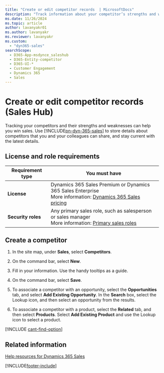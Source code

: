 ```yaml
---
title: "Create or edit competitor records  | MicrosoftDocs"
description: "Track information about your competitor’s strengths and weaknesses and share it with your colleagues to help everyone stay current."
ms.date: 11/26/2024
ms.topic: article
author: lavanyakr01
ms.author: lavanyakr
ms.reviewer: lavanyakr
ms.custom: 
  - "dyn365-sales"
searchScope: 
  - D365-App-msdynce_saleshub
  - D365-Entity-competitor
  - D365-UI-*
  - Customer Engagement
  - Dynamics 365
  - Sales
---
```

# Create or edit competitor records (Sales Hub) 

Tracking your competitors and their strengths and weaknesses can help you win sales. Use [!INCLUDE[pn-dyn-365-sales](../includes/pn-dyn-365-sales.md)] to store details about competitors that you and your colleagues can share, and stay current with the latest details.  

## License and role requirements
| Requirement type | You must have |  
|-----------------------|---------|
| **License** | Dynamics 365 Sales Premium or Dynamics 365 Sales Enterprise  <br>More information: [Dynamics 365 Sales pricing](https://dynamics.microsoft.com/sales/pricing/) |
| **Security roles** | Any primary sales role, such as salesperson or sales manager<br>  More information: [Primary sales roles](security-roles-for-sales.md#primary-sales-roles)|



## Create a competitor

1.	In the site map, under **Sales**, select **Competitors**.

2.	On the command bar, select **New**.

3.	Fill in your information. Use the handy tooltips as a guide.

4.	On the command bar, select **Save**. 

5. To associate a competitor with an opportunity, select the **Opportunities** tab, and select **Add Existing Opportunity**. In the **Search** box, select the Lookup icon, and then select an opportunity from the results. 

6. To associate a competitor with a product, select the **Related** tab, and then select **Products**. Select **Add Existing Product** and use the Lookup icon to select a product.

[!INCLUDE [cant-find-option](../includes/cant-find-option.md)]

## Related information  

[Help resources for Dynamics 365 Sales](help-hub.yml)


[!INCLUDE[footer-include](../includes/footer-banner.md)]
